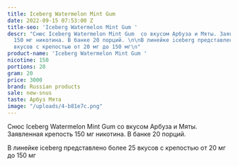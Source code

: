 ```yaml
---
title: Iceberg Watermelon Mint Gum
date: 2022-09-15 07:53:00 Z
title-seo: 'Iceberg Watermelon Mint Gum '
descr: "Снюс Iceberg Watermelon Mint Gum  со вкусом Арбуза и Мяты. Заявленная крепость
  150 мг никотина. В банке 20 порций. \n\nВ линейке iceberg представлено более 25
  вкусов с крепостью от 20 мг до 150 мг\n"
product-name: 'Iceberg Watermelon Mint Gum '
nicotine: 150
portions: 20
gram: 20
price: 3000
brand: Russian products
sale: new-snus
taste: Арбуз Мята
image: "/uploads/4-b81e7c.png"
---
```


Снюс Iceberg Watermelon Mint Gum  со вкусом Арбуза и Мяты. Заявленная крепость 150 мг никотина. В банке 20 порций. 

В линейке iceberg представлено более 25 вкусов с крепостью от 20 мг до 150 мг
